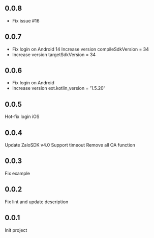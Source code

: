## 0.0.8
- Fix issue #16

## 0.0.7
- Fix login on Android 14 Increase version compileSdkVersion = 34 
- Increase version targetSdkVersion = 34

## 0.0.6
- Fix login on Android
- Increase version ext.kotlin_version = '1.5.20'

## 0.0.5
Hot-fix login iOS

## 0.0.4
Update ZaloSDK v4.0
Support timeout
Remove all OA function

## 0.0.3
Fix example

## 0.0.2
Fix lint and update description

## 0.0.1
Init project